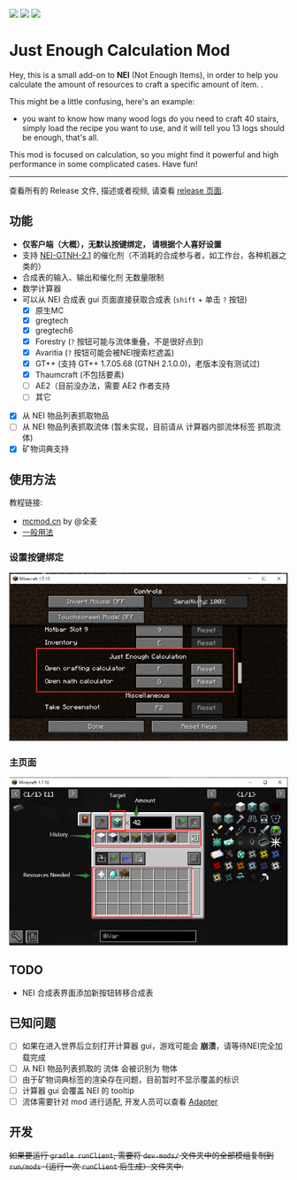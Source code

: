 [![][1]][3] [![][2]][3] [![][4]][5]

# Just Enough Calculation Mod

Hey, this is a small add-on to **NEI** (Not Enough Items), in
order to help you calculate the amount of resources to craft a specific amount of item. .

This might be a little confusing, here's an example:

- you want to know how many wood logs do you need to craft 40 stairs, simply load the recipe you want to use, and it will
  tell you 13 logs should be enough, that's all.

This mod is focused on calculation, so you might find it powerful and high performance in some complicated cases. Have fun!

---

查看所有的 Release 文件, 描述或者视频, 请查看 [release 页面](https://minecraft.curseforge.com/projects/just-enough-calculation).

## 功能

- **仅客户端（大概），无默认按键绑定， 请根据个人喜好设置**
- 支持 [NEI-GTNH-2.1](https://github.com/GTNewHorizons/NotEnoughItems) 的催化剂（不消耗的合成参与者，如工作台，各种机器之类的）
- 合成表的输入、输出和催化剂 无数量限制
- 数学计算器
- 可以从 NEI 合成表 gui 页面直接获取合成表 (`shift` + 单击 `?` 按钮)
  - [x] 原生MC
  - [x] gregtech
  - [x] gregtech6
  - [x] Forestry (`?` 按钮可能与流体重叠，不是很好点到)
  - [x] Avaritia (`?` 按钮可能会被NEI搜索栏遮盖)
  - [x] GT++ (支持 GT++ 1.7.05.68 (GTNH 2.1.0.0)，老版本没有测试过)
  - [x] Thaumcraft (不包括要素)
  - [ ] AE2（目前没办法，需要 AE2 作者支持
  - [ ] 其它
- [x] 从 NEI 物品列表抓取物品
- [ ] 从 NEI 物品列表抓取流体 (暂未实现，目前请从 计算器内部流体标签 抓取流体)
- [x] 矿物词典支持

## 使用方法

教程链接:
- [mcmod.cn](https://www.mcmod.cn/post/1650.html) by @全麦
- [一般用法](https://github.com/Towdium/JustEnoughCalculation/issues/85)


### **设置按键绑定**
![setup keybinding](docs/setup_keybinding.png)

### 主页面
![main page](docs/main_page.png)


## TODO

- NEI 合成表界面添加新按钮转移合成表

## 已知问题

- [ ] 如果在进入世界后立刻打开计算器 gui，游戏可能会 **崩溃**，请等待NEI完全加载完成
- [ ] 从 NEI 物品列表抓取的 流体 会被识别为 物体
- [ ] 由于矿物词典标签的渲染存在问题，目前暂时不显示覆盖的标识
- [ ] 计算器 gui 会覆盖 NEI 的 tooltip
- [ ] 流体需要针对 mod 进行适配, 开发人员可以查看 [Adapter](./src/main/java/me/towdium/jecalculation/nei/Adapter.java)

## 开发

~~如果要运行 `gradle runClient`, 需要将 `dev-mods/` 文件夹中的全部模组复制到 `run/mods`（运行一次 `runClient` 后生成）文件夹中.~~

[1]: http://cf.way2muchnoise.eu/full_just-enough-calculation_downloads.svg

[2]: http://cf.way2muchnoise.eu/versions/just-enough-calculation.svg

[3]: https://minecraft.curseforge.com/projects/just-enough-calculation

[4]: https://img.shields.io/discord/517485644163973120.svg?logo=discord

[5]: https://discord.gg/M3fNfTW

[6]: https://github.com/GTNewHorizons/NotEnoughItems